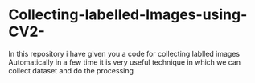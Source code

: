 # Collecting-labelled-Images-using-CV2-
In this repository i have given you a code for collecting lablled images Automatically in a few time it is very useful technique in which we can collect dataset and do the processing
